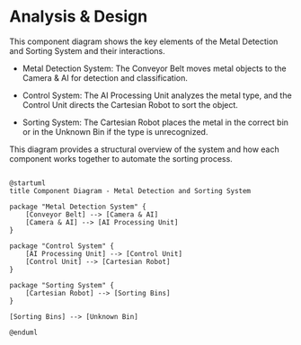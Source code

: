 # Analysis & Design

This component diagram shows the key elements of the Metal Detection and Sorting System and their interactions.

- Metal Detection System: The Conveyor Belt moves metal objects to the Camera & AI for detection and classification.

- Control System: The AI Processing Unit analyzes the metal type, and the Control Unit directs the Cartesian Robot to sort the object.

- Sorting System: The Cartesian Robot places the metal in the correct bin or in the Unknown Bin if the type is unrecognized.
 
 
This diagram provides a structural overview of the system and how each component works together to automate the sorting process.

```plantuml

@startuml
title Component Diagram - Metal Detection and Sorting System

package "Metal Detection System" {
    [Conveyor Belt] --> [Camera & AI]
    [Camera & AI] --> [AI Processing Unit]
}

package "Control System" {
    [AI Processing Unit] --> [Control Unit]
    [Control Unit] --> [Cartesian Robot]
}

package "Sorting System" {
    [Cartesian Robot] --> [Sorting Bins]
}

[Sorting Bins] --> [Unknown Bin]

@enduml

``` 
